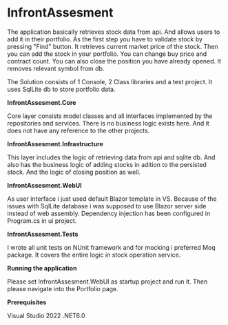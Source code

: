 # InfrontAssesment

The application basically retrieves stock data from api. And allows users to add it in their portfolio. 
As the first step you have to validate stock by pressing "Find" button. It retrieves current market price of the stock. 
Then you can add the stock in your portfolio. You can change buy price and contract count.
You can also close the position you have already opened. It removes relevant symbol from db. 

The Solution consists of 1 Console, 2 Class libraries and a test project. It uses SqlLite db to store portfolio data.


**InfrontAssesment.Core**

Core layer consists model classes and all interfaces implemented by the repositories and services. 
There is no business logic exists here. And it does not have any reference to the other projects.

**InfrontAssesment.Infrastructure**

This layer includes the logic of retrieving data from api and sqlite db.
And also has the business logic of adding stocks in adition to the persisted stock. And  the logic of closing position as well. 

**InfrontAssesment.WebUI**

As user interface i just used default Blazor template in VS. Because of the issues with SqlLite database i was supposed to use Blazor server side instead of web assembly.
Dependency injection has been configured in Program.cs in ui project.

**InfrontAssesment.Tests**

I wrote all unit tests on NUnit framework and for mocking i preferred Moq package. 
It covers the entire logic in stock operation service.


**Running the application**

Please set InfrontAssesment.WebUI as startup project and run it. Then please navigate into the Portfolio page.

**Prerequisites**

Visual Studio 2022
.NET6.0
